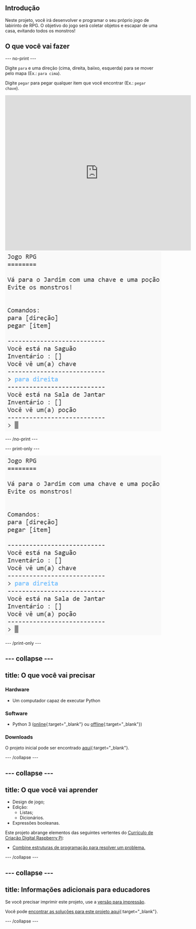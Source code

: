 ## Introdução

Neste projeto, você irá desenvolver e programar o seu próprio jogo de labirinto de RPG. O objetivo do jogo será coletar objetos e escapar de uma casa, evitando todos os monstros!

## O que você vai fazer

--- no-print ---

Digite `para` e uma direção (cima, direita, baiixo, esquerda) para se mover pelo mapa (Ex.: `para cima`).

Digite `pegar` para pegar qualquer item que você encontrar (Ex.: `pegar chave`).

<div class="trinket">
  <iframe src="https://trinket.io/embed/python/c72cbd15c4?outputOnly=true&start=result" width="600" height="500" frameborder="0" marginwidth="0" marginheight="0" allowfullscreen>
  </iframe>
  <img src="images/rpg-finished.png">
</div>

--- /no-print ---

--- print-only ---

![projeto concluído](images/rpg-finished.png)

--- /print-only ---

--- collapse ---
---
title: O que você vai precisar
---

### Hardware

+ Um computador capaz de executar Python

### Software

+ Python 3 ([online](https://trinket.io/){:target="_blank"} ou [offline](https://www.python.org/downloads/){:target="_blank"})

### Downloads

O projeto inicial pode ser encontrado [aqui](https://rpf.io/p/pt-BR/rpg-go){:target="_blank"}.

--- /collapse ---

--- collapse ---
---
title: O que você vai aprender
---

+ Design de jogo;
+ Edição: 
    + Listas;
    + Dicionários.
+ Expressões booleanas.

Este projeto abrange elementos das seguintes vertentes do [Currículo de Criação Digital Raspberry Pi](https://rpf.io/curriculum):

+ [Combine estruturas de programação para resolver um problema.](https://www.raspberrypi.org/curriculum/programming/builder)

--- /collapse ---

--- collapse ---
---
title: Informações adicionais para educadores
---

Se você precisar imprimir este projeto, use a [versão para impressão](https://projects.raspberrypi.org/pt-BR/projects/rpg/print).

Você pode [encontrar as soluções para este projeto aqui](https://rpf.io/p/pt-BR/rpg-get){:target="_blank"}.

--- /collapse ---